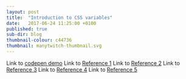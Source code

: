 ```yaml
---
layout: post
title:  "Introduction to CSS variables"
date:   2017-06-24 11:25:00 +0100
published: true
sub-dir: blog
thumbnail-colour: c44736
thumbnail: manytwitch-thumbnail.svg
---
```


Link to <a href="https://codepen.io/danhearn/pen/QpPjrK">codepen demo</a>
Link to <a href="http://www.javascriptkit.com/dhtmltutors/css-variables-tutorial.shtml">Reference 1</a>
Link to <a href="https://www.webpagefx.com/blog/web-design/variables/">Reference 2</a>
Link to <a href="https://codepen.io/hidanielle/post/css-variables-an-introduction">Reference 3</a>
Link to <a href="https://developer.mozilla.org/en-US/docs/Web/CSS/Using_CSS_variables">Reference 4</a>
Link to <a href="http://www.htmlgoodies.com/html5/css/a-guide-to-using-css-variables.html">Reference 5</a>
